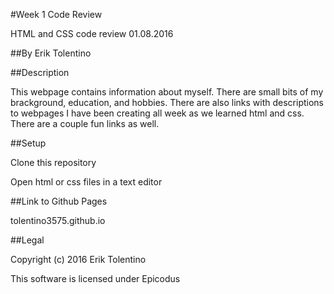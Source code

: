 #Week 1 Code Review

HTML and CSS code review 01.08.2016

##By Erik Tolentino

##Description

This webpage contains information about myself. There are small bits of my brackground, education, and hobbies. There are also links with descriptions to webpages I have been creating all week as we learned html and css. There are a couple fun links as well.

##Setup

Clone this repository

Open html or css files in a text editor

##Link to Github Pages

tolentino3575.github.io

##Legal

Copyright (c) 2016 Erik Tolentino

This software is licensed under Epicodus

